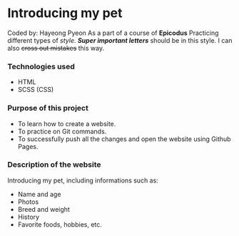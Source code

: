 # Introducing my pet

Coded by: Hayeong Pyeon
As a part of a course of **Epicodus**
Practicing different types of _style_.
***Super important letters*** should be in this style. 
I can also ~~cross out mistakes~~ this way. 

### Technologies used
* HTML
* SCSS (CSS)

### Purpose of this project
* To learn how to create a website.
* To practice on Git commands. 
* To successfully push all the changes and open the website using Github Pages. 

### Description of the website
Introducing my pet, including informations such as: 
* Name and age 
* Photos
* Breed and weight
* History
* Favorite foods, hobbies, etc. 